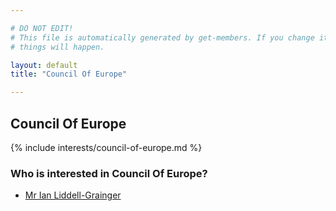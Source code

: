 ```yaml
---

# DO NOT EDIT!
# This file is automatically generated by get-members. If you change it, bad
# things will happen.

layout: default
title: "Council Of Europe"

---
```


## Council Of Europe

{% include interests/council-of-europe.md %}

### Who is interested in Council Of Europe?


* [Mr Ian Liddell-Grainger](/members/mr-ian-liddell-grainger.html)
